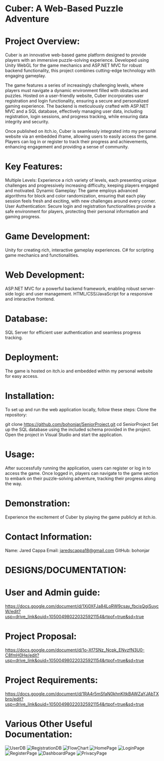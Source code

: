 # Cuber: A Web-Based Puzzle Adventure

# Project Overview:

Cuber is an innovative web-based game platform designed to provide players with an immersive puzzle-solving experience. Developed using Unity WebGL for the game mechanics and ASP.NET MVC for robust backend functionality, this project combines cutting-edge technology with engaging gameplay.

The game features a series of increasingly challenging levels, where players must navigate a dynamic environment filled with obstacles and puzzles. Hosted on a user-friendly website, Cuber incorporates user registration and login functionality, ensuring a secure and personalized gaming experience. The backend is meticulously crafted with ASP.NET MVC and a SQL database, effectively managing user data, including registration, login sessions, and progress tracking, while ensuring data integrity and security.

Once published on itch.io, Cuber is seamlessly integrated into my personal website via an embedded iframe, allowing users to easily access the game. Players can log in or register to track their progress and achievements, enhancing engagement and providing a sense of community.

# Key Features:

Multiple Levels: Experience a rich variety of levels, each presenting unique challenges and progressively increasing difficulty, keeping players engaged and motivated.
Dynamic Gameplay: The game employs advanced algorithms for block and color randomization, ensuring that each play session feels fresh and exciting, with new challenges around every corner.
User Authentication: Secure login and registration functionalities provide a safe environment for players, protecting their personal information and gaming progress.

# Game Development:

Unity for creating rich, interactive gameplay experiences.
C# for scripting game mechanics and functionalities.

# Web Development:

ASP.NET MVC for a powerful backend framework, enabling robust server-side logic and user management.
HTML/CSS/JavaScript for a responsive and interactive frontend.

# Database:

SQL Server for efficient user authentication and seamless progress tracking.

# Deployment:

The game is hosted on itch.io and embedded within my personal website for easy access.

# Installation:

To set up and run the web application locally, follow these steps:
Clone the repository:

git clone https://github.com/bohonjar/SeniorProject.git
cd SeniorProject
Set up the SQL database using the included schema provided in the project.
Open the project in Visual Studio and start the application.

# Usage:

After successfully running the application, users can register or log in to access the game. Once logged in, players can navigate to the game section to embark on their puzzle-solving adventure, tracking their progress along the way.

# Demonstration:

Experience the excitement of Cuber by playing the game publicly at itch.io.

# Contact Information:

Name: Jared Cappa
Email: jaredscappa18@gmail.com
GitHub: bohonjar

# DESIGNS/DOCUMENTATION:

# User and Admin guide:

https://docs.google.com/document/d/1Xj0XFJa84LoRW9csay_fbcisQgiSuycW/edit?usp=drive_link&ouid=105004980220325921154&rtpof=true&sd=true

# Project Proposal:

https://docs.google.com/document/d/1o-Xf7SNz_Ncpk_ENvzfN3U0-C8fmH0He/edit?usp=drive_link&ouid=105004980220325921154&rtpof=true&sd=true

# Project Requirements:

https://docs.google.com/document/d/1RA4r5mSfaN0khnKltkBAWZaYJAbTXbrp/edit?usp=drive_link&ouid=105004980220325921154&rtpof=true&sd=true

# Various Other Useful Documentation:

![UserDB](https://github.com/user-attachments/assets/8ce181c6-ce5e-429e-9ccf-88d2518657d6)
![RegistrationDB](https://github.com/user-attachments/assets/c2ad614a-b5fe-4837-b935-e268818b5d65)
![FlowChart](https://github.com/user-attachments/assets/11646e40-b12f-4409-94fd-11715bfc3280)
![HomePage](https://github.com/user-attachments/assets/a0c20aae-a070-451a-bc9a-c6de8e692601)
![LoginPage](https://github.com/user-attachments/assets/8b90f0bc-7e1c-4dec-95bd-3f07d6fbfac8)
![RegisterPage](https://github.com/user-attachments/assets/25ac7321-5df2-4081-8bc6-92a5b8ad1338)
![DashboardPage](https://github.com/user-attachments/assets/a9a2efdc-585d-4a02-9017-c04137901b6b)
![PrivacyPage](https://github.com/user-attachments/assets/e43abb1d-aad7-4b08-a668-4ac63e4a4672)
